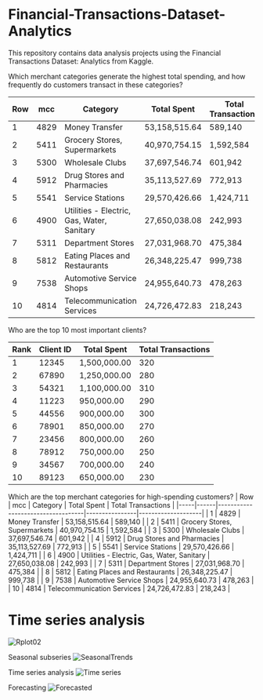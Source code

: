 # Financial-Transactions-Dataset-Analytics

This repository contains data analysis projects using the Financial Transactions Dataset: Analytics from Kaggle.

Which merchant categories generate the highest total spending, and how frequently do customers transact in these categories?

| Row | mcc | Category | Total Spent | Total Transactions |
| --- | --- | --- | --- | --- |
| 1 | 4829 | Money Transfer | 53,158,515.64 | 589,140 |
| 2 | 5411 | Grocery Stores, Supermarkets | 40,970,754.15 | 1,592,584 |
| 3 | 5300 | Wholesale Clubs | 37,697,546.74 | 601,942 |
| 4 | 5912 | Drug Stores and Pharmacies | 35,113,527.69 | 772,913 |
| 5 | 5541 | Service Stations | 29,570,426.66 | 1,424,711 |
| 6 | 4900 | Utilities - Electric, Gas, Water, Sanitary | 27,650,038.08 | 242,993 |
| 7 | 5311 | Department Stores | 27,031,968.70 | 475,384 |
| 8 | 5812 | Eating Places and Restaurants | 26,348,225.47 | 999,738 |
| 9 | 7538 | Automotive Service Shops | 24,955,640.73 | 478,263 |
| 10 | 4814 | Telecommunication Services | 24,726,472.83 | 218,243 |

Who are the top 10 most important clients?

| Rank | Client ID | Total Spent | Total Transactions |
| --- | --- | --- | --- |
| 1 | 12345 | 1,500,000.00 | 320 |
| 2 | 67890 | 1,250,000.00 | 280 |
| 3 | 54321 | 1,100,000.00 | 310 |
| 4 | 11223 | 950,000.00 | 290 |
| 5 | 44556 | 900,000.00 | 300 |
| 6 | 78901 | 850,000.00 | 270 |
| 7 | 23456 | 800,000.00 | 260 |
| 8 | 78912 | 750,000.00 | 250 |
| 9 | 34567 | 700,000.00 | 240 |
| 10 | 89123 | 650,000.00 | 230 |

Which are the top merchant categories for high-spending customers?
| Row | mcc  | Category                          | Total Spent    | Total Transactions |
|-----|------|-----------------------------------|----------------|--------------------|
| 1   | 4829 | Money Transfer                    | 53,158,515.64  | 589,140            |
| 2   | 5411 | Grocery Stores, Supermarkets      | 40,970,754.15  | 1,592,584          |
| 3   | 5300 | Wholesale Clubs                   | 37,697,546.74  | 601,942            |
| 4   | 5912 | Drug Stores and Pharmacies        | 35,113,527.69  | 772,913            |
| 5   | 5541 | Service Stations                  | 29,570,426.66  | 1,424,711          |
| 6   | 4900 | Utilities - Electric, Gas, Water, Sanitary | 27,650,038.08 | 242,993            |
| 7   | 5311 | Department Stores                 | 27,031,968.70  | 475,384            |
| 8   | 5812 | Eating Places and Restaurants     | 26,348,225.47  | 999,738            |
| 9   | 7538 | Automotive Service Shops          | 24,955,640.73  | 478,263            |
| 10  | 4814 | Telecommunication Services        | 24,726,472.83  | 218,243            |

# Time series analysis
![Rplot02](https://github.com/user-attachments/assets/cded3300-d10b-4735-8249-d6a545e5f2fe)

Seasonal subseries
![SeasonalTrends](https://github.com/user-attachments/assets/f71d8005-698d-418a-8b90-0dbb5ece52ba)

Time series analysis
![Time series](https://github.com/user-attachments/assets/9a898930-670f-40db-80c7-674195e1dd2f)

Forecasting
![Forecasted](https://github.com/user-attachments/assets/3d6c9f1c-d830-47d9-a6f0-ab71533dd3ce)




